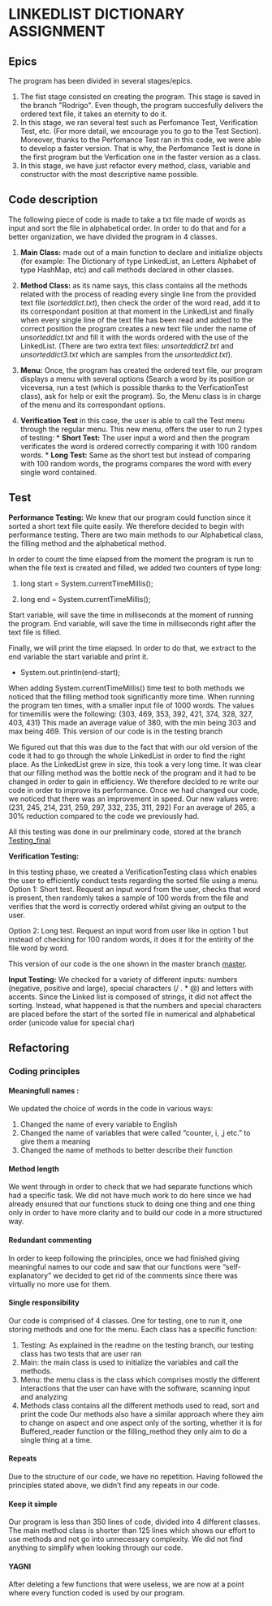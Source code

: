 LINKEDLIST DICTIONARY ASSIGNMENT
================================

## Epics

The program has been divided in several stages/epics.
  1. The fist stage consisted on creating the program. This stage is saved in the branch "Rodrigo". Even though, the program succesfully delivers the ordered text file, it takes an eternity to do it. 
  2. In this stage, we ran several test such as Perfomance Test, Verification Test, etc. (For more detail, we encourage you to go to the Test Section). Moreover, thanks to the Perfomance Test ran in this code, we were able to develop a faster version. That is why, the Perfomance Test is done in the first program but the Verfication one in the faster version as a class.
  3. In this stage, we have just refactor every method, class, variable and constructor with the most descriptive name possible.  

## Code description

The following piece of code is made to take a txt file made of words as input and sort the file in alphabetical order. In order to do that and for a better organization, we have divided the program in 4 classes.

  1. **Main Class:** made out of a main function to declare and initialize objects (for example: The Dictionary of type LinkedList, an Letters Alphabet of type HashMap, etc) and call methods declared in other classes.
  
  2. **Method Class:** as its name says, this class contains all the methods related with the process of reading every single line from the provided text file (_sorteddict.txt_), then check the order of the word read, add it to its correspondant position at that moment in the LinkedList and finally when every single line of the text file has been read and added to the correct position the program creates a new text file under the name of _unsorteddict.txt_ and fill it with the words ordered with the use of the LinkedList. (There are two extra text files: _unsorteddict2.txt_ and _unsorteddict3.txt_ which are samples from the _unsorteddict.txt_).
  
  3. **Menu:** Once, the program has created the ordered text file, our program displays a menu with several options (Search a word by its position or viceversa, run a test (which is possible thanks to the VerficationTest class), ask for help or exit the program). So, the Menu class is in charge of the menu and its correspondant options.
  
  4. **Verification Test** in this case, the user is able to call the Test menu through the regular menu. This new menu, offers the user to run 2 types of testing:
    * **Short Test:** The user input a word and then the program verificates the word is ordered correctly comparing it with 100 random words.
    * **Long Test:** Same as the short test but instead of comparing with 100 random words, the programs compares the word with every single word contained.
    
 ## Test 

**Performance Testing:**
We knew that our program could function since it sorted a short text file quite easily. We therefore decided to begin with performance testing. There are two main methods to our Alphabetical class, the filling method and the alphabetical method.

In order to count the time elapsed from the moment the program is run to when the file text is created and filled, we added two counters of type long:

  1. long start = System.currentTimeMillis();

  2. long end = System.currentTimeMillis(); 
  
Start variable, will save the time in milliseconds at the moment of running the program. 
End variable, will save the time in milliseconds right after the text file is filled.

Finally, we will print the time elapsed. In order to do that, we extract to the end variable the start variable and print it.
  
  * System.out.println(end-start);

When adding System.currentTimeMillis() time test to both methods we noticed that the filling method took significantly more time. When running the program ten times, with a smaller input file of 1000 words. The values for timemillis were the following: (303, 469, 353, 392, 421, 374, 328, 327, 403, 431) This made an average value of 380, with the min being 303 and max being 469. This version of our code is in the testing branch

We figured out that this was due to the fact that with our old version of the code it had to go through the whole LinkedList in order to find the right place. As the LinkedList grew in size, this took a very long time. It was clear that our filling method was the bottle neck of the program and it had to be changed in order to gain in efficiency. We therefore decided to re write our code in order to improve its performance. Once we had changed our code, we noticed that there was an improvement in speed. Our new values were: (231, 245, 214, 231, 259, 297, 332, 235, 311, 292) For an average of 265, a 30% reduction compared to the code we previously had.

All this testing was done in our preliminary code, stored at the branch [Testing_final][TestingLink]

**Verification Testing:**

In this testing phase, we created a VerificationTesting class which enables the user to efficiently conduct tests regarding the sorted file using a menu. Option 1: Short test. Request an input word from the user, checks that word is present, then randomly takes a sample of 100 words from the file and verifies that the word is correctly ordered whilst giving an output to the user.

Option 2: Long test. Request an input word from user like in option 1 but instead of checking for 100 random words, it does it for the entirity of the file word by word.

This version of our code is the one shown in the master branch [master][master].

**Input Testing:**
We checked for a variety of different inputs: numbers (negative, positive and large), special characters (/ . * @) and letters with accents. Since the Linked list is composed of strings, it did not affect the sorting. Instead, what happened is that the numbers and special characters are placed before the start of the sorted file in numerical and alphabetical order (unicode value for special char)

## Refactoring

### Coding principles 

#### Meaningfull names :

We updated the choice of words in the code in various ways:
1.	Changed the name of every variable to English
2.	Changed the name of variables that were called “counter, i, ,j etc.” to give them a meaning
3.	Changed the name of methods to better describe their function

#### Method length

We went through in order to check that we had separate functions which had a specific task.
We did not have much work to do here since we had already ensured that our functions stuck to doing one thing and one thing only in order to have more clarity and to build our code in a more structured way.

#### Redundant commenting
In order to keep following the principles, once we had finished giving meaningful names to our code and saw that our functions were “self-explanatory” we decided to get rid of the comments since there was virtually no more use for them.

#### Single responsibility
Our code is comprised of 4 classes. One for testing, one to run it, one storing methods and one for the menu. Each class has a specific function:
1.	Testing: As explained in the readme on the testing branch, our testing class has two tests that are user ran
2.	Main: the main class is used to initialize the variables and call the methods.
3.	Menu: the menu class is the class which comprises mostly the different interactions that the user can have with the software, scanning input and analyzing
4.	Methods class contains all the different methods used to read, sort and print the code 
Our methods also have a similar approach where they aim to change on aspect and one aspect only of the sorting, whether it is for Buffered_reader function or the filling_method they only aim to do a single thing at a time.

#### Repeats
Due to the structure of our code, we have no repetition. Having followed the principles stated above, we didn’t find any repeats in our code. 
#### Keep it simple
Our program is less than 350 lines of code, divided into 4 different classes. The main method class is shorter than 125 lines which shows our effort to use methods and not go into unnecessary complexity. We did not find anything to simplify when looking through our code.

#### YAGNI
After deleting a few functions that were useless, we are now at a point where every function coded is used by our program.




[TestingLink]: https://github.com/therodrigocamarena/ExerciseAmaury/tree/Testing_final
[master]: https://github.com/therodrigocamarena/LinkedList
